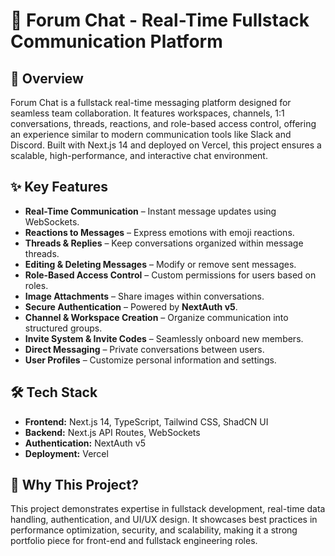 # 💬 Forum Chat - Real-Time Fullstack Communication Platform

## 🚀 Overview

Forum Chat is a fullstack real-time messaging platform designed for seamless team collaboration. It features workspaces, channels, 1:1 conversations, threads, reactions, and role-based access control, offering an experience similar to modern communication tools like Slack and Discord. Built with Next.js 14 and deployed on Vercel, this project ensures a scalable, high-performance, and interactive chat environment.

## ✨ Key Features

- **Real-Time Communication** – Instant message updates using WebSockets.
- **Reactions to Messages** – Express emotions with emoji reactions.
- **Threads & Replies** – Keep conversations organized within message threads.
- **Editing & Deleting Messages** – Modify or remove sent messages.
- **Role-Based Access Control** – Custom permissions for users based on roles.
- **Image Attachments** – Share images within conversations.
- **Secure Authentication** – Powered by **NextAuth v5**.
- **Channel & Workspace Creation** – Organize communication into structured groups.
- **Invite System & Invite Codes** – Seamlessly onboard new members.
- **Direct Messaging** – Private conversations between users.
- **User Profiles** – Customize personal information and settings.

## 🛠️ Tech Stack

- **Frontend:** Next.js 14, TypeScript, Tailwind CSS, ShadCN UI  
- **Backend:** Next.js API Routes, WebSockets  
- **Authentication:** NextAuth v5  
- **Deployment:** Vercel  

## 🎯 Why This Project?

This project demonstrates expertise in fullstack development, real-time data handling, authentication, and UI/UX design. It showcases best practices in performance optimization, security, and scalability, making it a strong portfolio piece for front-end and fullstack engineering roles.


